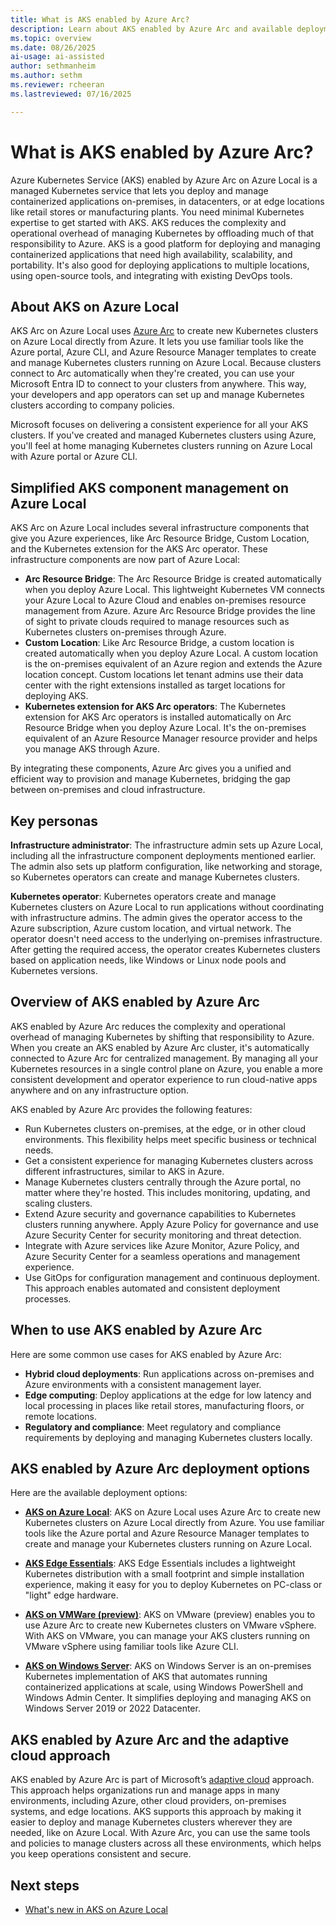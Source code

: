 ```yaml
---
title: What is AKS enabled by Azure Arc?
description: Learn about AKS enabled by Azure Arc and available deployment options.
ms.topic: overview
ms.date: 08/26/2025
ai-usage: ai-assisted
author: sethmanheim
ms.author: sethm 
ms.reviewer: rcheeran
ms.lastreviewed: 07/16/2025

---
```


# What is AKS enabled by Azure Arc?

Azure Kubernetes Service (AKS) enabled by Azure Arc on Azure Local is a managed Kubernetes service that lets you deploy and manage containerized applications on-premises, in datacenters, or at edge locations like retail stores or manufacturing plants. You need minimal Kubernetes expertise to get started with AKS. AKS reduces the complexity and operational overhead of managing Kubernetes by offloading much of that responsibility to Azure. AKS is a good platform for deploying and managing containerized applications that need high availability, scalability, and portability. It's also good for deploying applications to multiple locations, using open-source tools, and integrating with existing DevOps tools.

## About AKS on Azure Local

AKS Arc on Azure Local uses [Azure Arc](/azure/azure-arc/overview) to create new Kubernetes clusters on Azure Local directly from Azure. It lets you use familiar tools like the Azure portal, Azure CLI, and Azure Resource Manager templates to create and manage Kubernetes clusters running on Azure Local. Because clusters connect to Arc automatically when they're created, you can use your Microsoft Entra ID to connect to your clusters from anywhere. This way, your developers and app operators can set up and manage Kubernetes clusters according to company policies.

Microsoft focuses on delivering a consistent experience for all your AKS clusters. If you've created and managed Kubernetes clusters using Azure, you'll feel at home managing Kubernetes clusters running on Azure Local with Azure portal or Azure CLI.

## Simplified AKS component management on Azure Local

AKS Arc on Azure Local includes several infrastructure components that give you Azure experiences, like Arc Resource Bridge, Custom Location, and the Kubernetes extension for the AKS Arc operator. These infrastructure components are now part of Azure Local:

- **Arc Resource Bridge**: The Arc Resource Bridge is created automatically when you deploy Azure Local. This lightweight Kubernetes VM connects your Azure Local to Azure Cloud and enables on-premises resource management from Azure. Azure Arc Resource Bridge provides the line of sight to private clouds required to manage resources such as Kubernetes clusters on-premises through Azure.
- **Custom Location**: Like Arc Resource Bridge, a custom location is created automatically when you deploy Azure Local. A custom location is the on-premises equivalent of an Azure region and extends the Azure location concept. Custom locations let tenant admins use their data center with the right extensions installed as target locations for deploying AKS.
- **Kubernetes extension for AKS Arc operators**: The Kubernetes extension for AKS Arc operators is installed automatically on Arc Resource Bridge when you deploy Azure Local. It's the on-premises equivalent of an Azure Resource Manager resource provider and helps you manage AKS through Azure.

By integrating these components, Azure Arc gives you a unified and efficient way to provision and manage Kubernetes, bridging the gap between on-premises and cloud infrastructure.

## Key personas

**Infrastructure administrator**: The infrastructure admin sets up Azure Local, including all the infrastructure component deployments mentioned earlier. The admin also sets up platform configuration, like networking and storage, so Kubernetes operators can create and manage Kubernetes clusters.

**Kubernetes operator**: Kubernetes operators create and manage Kubernetes clusters on Azure Local to run applications without coordinating with infrastructure admins. The admin gives the operator access to the Azure subscription, Azure custom location, and virtual network. The operator doesn't need access to the underlying on-premises infrastructure. After getting the required access, the operator creates Kubernetes clusters based on application needs, like Windows or Linux node pools and Kubernetes versions.

## Overview of AKS enabled by Azure Arc

AKS enabled by Azure Arc reduces the complexity and operational overhead of managing Kubernetes by shifting that responsibility to Azure. When you create an AKS enabled by Azure Arc cluster, it's automatically connected to Azure Arc for centralized management. By managing all your Kubernetes resources in a single control plane on Azure, you enable a more consistent development and operator experience to run cloud-native apps anywhere and on any infrastructure option.

AKS enabled by Azure Arc provides the following features:

- Run Kubernetes clusters on-premises, at the edge, or in other cloud environments. This flexibility helps meet specific business or technical needs.
- Get a consistent experience for managing Kubernetes clusters across different infrastructures, similar to AKS in Azure.
- Manage Kubernetes clusters centrally through the Azure portal, no matter where they're hosted. This includes monitoring, updating, and scaling clusters.
- Extend Azure security and governance capabilities to Kubernetes clusters running anywhere. Apply Azure Policy for governance and use Azure Security Center for security monitoring and threat detection.
- Integrate with Azure services like Azure Monitor, Azure Policy, and Azure Security Center for a seamless operations and management experience.
- Use GitOps for configuration management and continuous deployment. This approach enables automated and consistent deployment processes.

## When to use AKS enabled by Azure Arc

Here are some common use cases for AKS enabled by Azure Arc:

- **Hybrid cloud deployments**: Run applications across on-premises and Azure environments with a consistent management layer.
- **Edge computing**: Deploy applications at the edge for low latency and local processing in places like retail stores, manufacturing floors, or remote locations.
- **Regulatory and compliance**: Meet regulatory and compliance requirements by deploying and managing Kubernetes clusters locally.

## AKS enabled by Azure Arc deployment options

Here are the available deployment options:

- [**AKS on Azure Local**](aks-whats-new-local.md): AKS on Azure Local uses Azure Arc to create new Kubernetes clusters on Azure Local directly from Azure. You use familiar tools like the Azure portal and Azure Resource Manager templates to create and manage your Kubernetes clusters running on Azure Local.

- [**AKS Edge Essentials**](aks-edge-overview.md): AKS Edge Essentials includes a lightweight Kubernetes distribution with a small footprint and simple installation experience, making it easy for you to deploy Kubernetes on PC-class or "light" edge hardware.
- [**AKS on VMWare (preview)**](aks-vmware-overview.md): AKS on VMware (preview) enables you to use Azure Arc to create new Kubernetes clusters on VMware vSphere. With AKS on VMware, you can manage your AKS clusters running on VMware vSphere using familiar tools like Azure CLI.
- [**AKS on Windows Server**](overview.md): AKS on Windows Server is an on-premises Kubernetes implementation of AKS that automates running containerized applications at scale, using Windows PowerShell and Windows Admin Center. It simplifies deploying and managing AKS on Windows Server 2019 or 2022 Datacenter.

## AKS enabled by Azure Arc and the adaptive cloud approach

AKS enabled by Azure Arc is part of Microsoft’s [adaptive cloud](https://azure.microsoft.com/solutions/adaptive-cloud) approach. This approach helps organizations run and manage apps in many environments, including Azure, other cloud providers, on-premises systems, and edge locations. AKS supports this approach by making it easier to deploy and manage Kubernetes clusters wherever they are needed, like on Azure Local. With Azure Arc, you can use the same tools and policies to manage clusters across all these environments, which helps you keep operations consistent and secure.

## Next steps

- [What's new in AKS on Azure Local](aks-whats-new-local.md)
